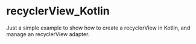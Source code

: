 # recyclerView_Kotlin

Just a simple example to show how to create a recyclerView in Kotlin, and manage an recyclerView adapter.
